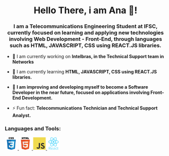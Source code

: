 <h1 align="center">Hello There, i am Ana 👋! 
</h1>
<h3 align="center">I am a Telecommunications Engineering Student at IFSC, currently focused on learning and applying new technologies involving Web Development - Front-End, through languages such as HTML, JAVASCRIPT, CSS using REACT.JS libraries.</h3>

- 🔭 I am currently working on **Intelbras, in the Technical Support team in Networks**

- 🌱 I am currently learning **HTML, JAVASCRIPT, CSS using REACT.JS libraries.**

- 🤝 **I am improving and developing myself to become a Software Developer in the near future, focused on applications involving Front-End Development.**

- ⚡ Fun fact: **Telecommunications Technician and Technical Support Analyst.**

<h3 align="left">Languages and Tools:</h3>
<p align="left"> <a href="https://www.w3schools.com/css/" target="_blank" rel="noreferrer"> <img src="https://raw.githubusercontent.com/devicons/devicon/master/icons/css3/css3-original-wordmark.svg" alt="css3" width="40" height="40"/> </a> <a href="https://www.w3.org/html/" target="_blank" rel="noreferrer"> <img src="https://raw.githubusercontent.com/devicons/devicon/master/icons/html5/html5-original-wordmark.svg" alt="html5" width="40" height="40"/> </a> <a href="https://developer.mozilla.org/en-US/docs/Web/JavaScript" target="_blank" rel="noreferrer"> <img src="https://raw.githubusercontent.com/devicons/devicon/master/icons/javascript/javascript-original.svg" alt="javascript" width="40" height="40"/> </a> <a href="https://reactjs.org/" target="_blank" rel="noreferrer"> <img src="https://raw.githubusercontent.com/devicons/devicon/master/icons/react/react-original-wordmark.svg" alt="react" width="40" height="40"/> </a> </p>
